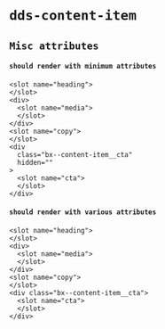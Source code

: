 # `dds-content-item`

## `Misc attributes`

####   `should render with minimum attributes`

```
<slot name="heading">
</slot>
<div>
  <slot name="media">
  </slot>
</div>
<slot name="copy">
</slot>
<div
  class="bx--content-item__cta"
  hidden=""
>
  <slot name="cta">
  </slot>
</div>

```

####   `should render with various attributes`

```
<slot name="heading">
</slot>
<div>
  <slot name="media">
  </slot>
</div>
<slot name="copy">
</slot>
<div class="bx--content-item__cta">
  <slot name="cta">
  </slot>
</div>

```

